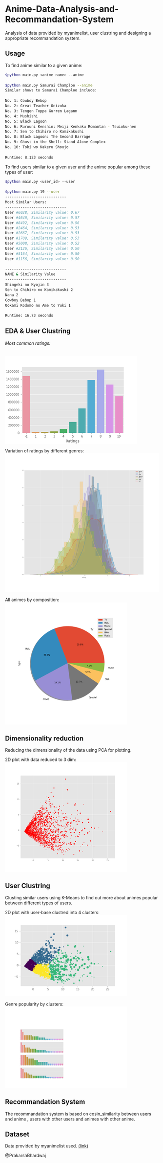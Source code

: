 # Anime-Data-Analysis-and-Recommandation-System
Analysis of data provided by myanimelist, user clustring and designing a appropriate recommandation system.  
  
## Usage  
To find anime similar to a given anime:  
```bash
$python main.py <anime name> --anime  
  
$python main.py Samurai Champloo --anime  
Similar shows to Samurai Champloo include:  
  
No. 1: Cowboy Bebop  
No. 2: Great Teacher Onizuka  
No. 3: Tengen Toppa Gurren Lagann  
No. 4: Mushishi  
No. 5: Black Lagoon  
No. 6: Rurouni Kenshin: Meiji Kenkaku Romantan - Tsuioku-hen  
No. 7: Sen to Chihiro no Kamikakushi  
No. 8: Black Lagoon: The Second Barrage  
No. 9: Ghost in the Shell: Stand Alone Complex  
No. 10: Toki wo Kakeru Shoujo  
  
Runtime: 8.123 seconds  
```  
  
To find users similar to a given user and the anime popular among these types of user:  
```bash
$python main.py <user_id> --user  
  
$python main.py 19 --user 
----------------------------  
Most Similar Users:  
----------------------------  
User #6028, Similarity value: 0.67  
User #4646, Similarity value: 0.57  
User #8492, Similarity value: 0.56  
User #2464, Similarity value: 0.53  
User #2667, Similarity value: 0.53  
User #1709, Similarity value: 0.53  
User #5008, Similarity value: 0.52  
User #2126, Similarity value: 0.50  
User #5164, Similarity value: 0.50  
User #1156, Similarity value: 0.50  
  
----------------------------  
NAME & Similarity Value  
----------------------------  
Shingeki no Kyojin 3  
Sen to Chihiro no Kamikakushi 2  
Nana 2  
Cowboy Bebop 1  
Ookami Kodomo no Ame to Yuki 1  

Runtime: 16.73 seconds
```  
  
## EDA & User Clustring
###### Most common ratings:  
<img src="imgs/ratings_cnt.png" alt="Most Common Rating" align="middle"/>  

Variation of ratings by different genres:  
<img src="imgs/genre_var.png" alt="Variation in ratings"/>  
  
All animes by composition:  
<img src="imgs/comp.png" alt="Anime Composition" width=400px/>  
  
## Dimensionality reduction  
Reducing the dimensionality of the data using PCA for plotting. 
  
2D plot with data reduced to 3 dim:  
<img src="imgs/ua_red_scatter.png" alt="2D plot" width=400px/>  
  
## User Clustring  
Clusting similar users using K-Means to find out more about animes popular between different types of users.  
  
2D plot with user-base clustred into 4 clusters:  
<img src="imgs/clusters.png" alt="Clusters" width=400px/>  
  
Genre popularity by clusters:  
<img src="imgs/cluster_best.png" alt="Clusters_Genre" width=400px/>  
  
## Recommandation System  
The recommandation system is based on cosin_similarity between users and anime , users with other users and animes with other anime.  
  
## Dataset  
Data provided by myanimelist used. <a href="https://www.kaggle.com/CooperUnion/anime-recommendations-database">(link)</a>  
  
@PrakarshBhardwaj
